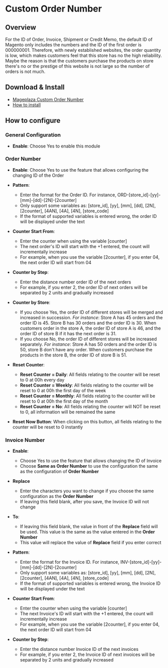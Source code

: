 # Custom Order Number
## Overview

For the ID of Order, Invoice, Shipment or Credit Memo, the default ID of Magento only includes the numbers and the ID of the first order is 000000001. Therefore, with newly established websites, the order quantity is low, which makes customers feel that this store has no the high reliability. Maybe the reason is that the customers purchase the products on store
there's no or the prestige of this website is not large so the number of orders is not much.


## Download & Install
- [Mageplaza Custom Order Number]()
- [How to install](https://www.mageplaza.com/install-magento-2-extension/)

## How to configure
### General Configuration

* **Enable**: Choose Yes to enable this module

### Order Number

* **Enable**: Choose Yes to use the feature that allows configuring the changing ID of the Order
* **Pattern**: 
    * Enter the format for the Order ID. For instance, ORD-[store_id]-[yy]-[mm]-[dd]-[2N]-[2counter]
    * Only support some variables as: [store_id], [yy], [mm], [dd], [2N], [2counter], [4AN], [4A], [4N], [store_code]
    * If the format of supported variables is entered wrong, the order ID will be displayed under the text
    
* **Counter Start From**:
    * Enter the counter when using the variable [counter]
    * The next order's ID will start with the +1 entered, the count will incrementally increase
    * For example, when you use the variable [2counter], if you enter 04, the next order ID will start from 04
    
* **Counter by Step**:
    * Enter the distance number order ID of the next orders
    * For example, if you enter 2, the order ID of next orders will be separated by 2 units and gradually increased

* **Counter by Store**:
    * If you choose Yes, the order ID of different stores will be merged and increased in succession. *For instance*: Store A has 45 orders and the order ID is 45. Store B has 30 orders and the order ID is 30. When customers order in the store A, the order ID of store A is 46, and the order ID of store B if it has the next order is 31.
    * If you choose No, the order ID of different stores will be increased separately. *For instance*: Store A has 50 orders and the order ID is 50, store B don't have any order. When customers purchase the products in the store B, the order ID of store B is 51.
    
* **Reset Counter**:
    * **Reset Counter = Daily**: All fields relating to the counter will be reset to 0 at 00h every day
    * **Reset Counter = Weekly**: All fields relating to the counter will be reset to 0 at 00h the first day of the week
    * **Reset Counter = Monthly**: All fields relating to the counter will be reset to 0 at 00h the first day of the month
    * **Reset Counter = No**: All fields relating the counter will NOT be reset to 0, all information will be remained the same
    
* **Reset Now Button**: When clicking on this button, all fields relating to the counter will be reset to 0 instantly

### Invoice Number

* **Enable**: 
    * Choose Yes to use the feature that allows changing the ID of Invoice
    * Choose **Same as Order Number** to use the configuration the same as the configuration of **Order Number**

* **Replace**
    * Enter the characters you want to change if you choose the same configuration as the **Order Number**
    * If leaving this field blank, after you save, the Invoice ID will not change
    
* **To**:
    
    * If leaving this field blank, the value in front of the **Replace** field will be used. This value is the same as the value entered in the **Order Number**  
    * This value will replace the value of **Replace** field if you enter correct
    
* **Pattern**:
    * Enter the format for the Invoice ID. For instance, INV-[store_id]-[yy]-[mm]-[dd]-[2N]-[2counter]
    * Only support some variables as: [store_id], [yy], [mm], [dd], [2N], [2counter], [4AN], [4A], [4N], [store_code]
    * If the format of supported variables is entered wrong, the Invoice ID will be displayed under the text 
    
* **Counter Start From**:
    * Enter the counter when using the variable [counter]
    * The next Invoice's ID will start with the +1 entered, the count will incrementally increase
    * For example, when you use the variable [2counter], if you enter 04, the next order ID will start from 04

* **Counter by Step**:
    * Enter the distance number Invoice ID of the next invoices
    * For example, if you enter 2, the Invoice ID of next invoices will be separated by 2 units and gradually increased
    
    
    
    
    
    
    
    
    
    
    
    
    
    
    
    
    
    
    
    
    

  
    
